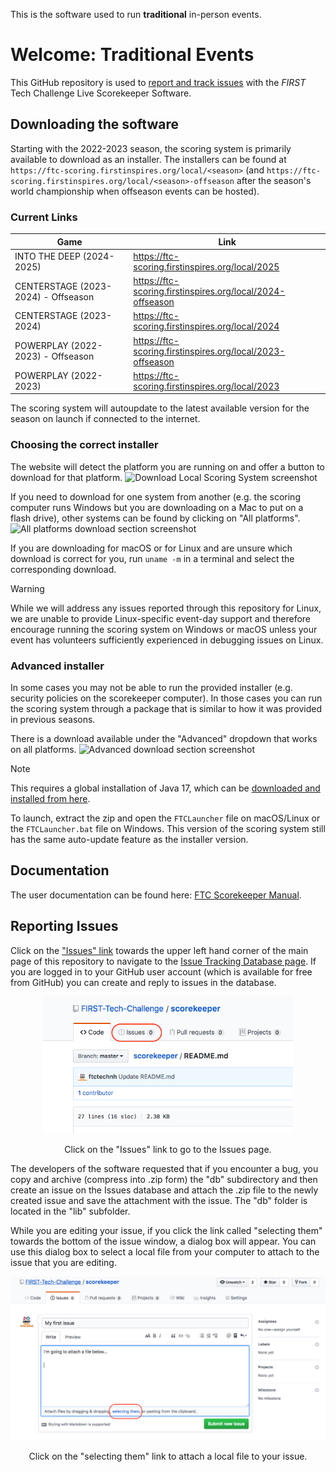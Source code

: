 This is the software used to run **traditional** in-person events.

# Welcome: Traditional Events

This GitHub repository is used to [report and track issues](https://github.com/FIRST-Tech-Challenge/scorekeeper/issues) with the _FIRST_ Tech Challenge Live Scorekeeper Software.

## Downloading the software

Starting with the 2022-2023 season, the scoring system is primarily available to download as an installer. The installers can be found at
`https://ftc-scoring.firstinspires.org/local/<season>` (and `https://ftc-scoring.firstinspires.org/local/<season>-offseason` after the season's world championship when offseason events can be hosted).

### Current Links

| Game                                    | Link                                                       |
| --------------------------------------- | ---------------------------------------------------------- |
| INTO THE DEEP (2024-2025)               | https://ftc-scoring.firstinspires.org/local/2025           |
| CENTERSTAGE (2023-2024) - Offseason     | https://ftc-scoring.firstinspires.org/local/2024-offseason |
| CENTERSTAGE (2023-2024)                 | https://ftc-scoring.firstinspires.org/local/2024           |
| POWERPLAY (2022-2023) - Offseason       | https://ftc-scoring.firstinspires.org/local/2023-offseason |
| POWERPLAY (2022-2023)                   | https://ftc-scoring.firstinspires.org/local/2023           |

The scoring system will autoupdate to the latest available version for the season on launch if connected to the internet.

### Choosing the correct installer

The website will detect the platform you are running on and offer a button to download for that platform.
![Download Local Scoring System screenshot](https://ftc-scoring.firstinspires.org/uploads/076a1482-b74a-44c4-b5c4-a6bc506170f4)

If you need to download for one system from another (e.g. the scoring computer runs Windows but you are downloading on a Mac to put on a flash drive), other systems can be found by clicking on "All platforms".
![All platforms download section screenshot](https://ftc-scoring.firstinspires.org/uploads/fbcc1663-5c1f-4bfb-8fa0-b757a746adae)

If you are downloading for macOS or for Linux and are unsure which download is correct for you, run `uname -m` in a terminal and select the corresponding download.

> [!WARNING]
> While we will address any issues reported through this repository for Linux, we are unable to provide Linux-specific event-day support and therefore encourage running the scoring system on Windows or macOS unless your event has volunteers sufficiently experienced in debugging issues on Linux.

### Advanced installer

In some cases you may not be able to run the provided installer (e.g. security policies on the scorekeeper computer). In those cases you can run the scoring system through a package that is similar to how it was provided in previous seasons.

There is a download available under the "Advanced" dropdown that works on all platforms.
![Advanced download section screenshot](https://github.com/FIRST-Tech-Challenge/scorekeeper/assets/3067361/9371f9c2-06f8-40b9-a06f-17e838c8fa44)

> [!NOTE]
> This requires a global installation of Java 17, which can be [downloaded and installed from here](https://www.azul.com/downloads/?version=java-17-lts&package=jre).

To launch, extract the zip and open the `FTCLauncher` file on macOS/Linux or the `FTCLauncher.bat` file on Windows. This version of the scoring system still has the same auto-update feature as the installer version.

## Documentation

The user documentation can be found here: [FTC Scorekeeper Manual](https://www.firstinspires.org/sites/default/files/uploads/resource_library/ftc/scorekeeper-guide.pdf).

## Reporting Issues

Click on the ["Issues" link](https://github.com/FIRST-Tech-Challenge/scorekeeper/issues) towards the upper left hand corner of the main page of this repository to navigate to the [Issue Tracking Database page](https://github.com/FIRST-Tech-Challenge/scorekeeper/issues). If you are logged in to your GitHub user account (which is available for free from GitHub) you can create and reply to issues in the database.

<p align="center"><img src="https://github.com/FIRST-Tech-Challenge/WikiSupport/blob/master/scorekeeper/issues.png" width="400"></p>
<p align="center">Click on the "Issues" link to go to the Issues page.</p>

The developers of the software requested that if you encounter a bug, you copy and archive (compress into .zip form) the "db" subdirectory and then create an issue on the Issues database and attach the .zip file to the newly created issue and save the attachment with the issue. The "db" folder is located in the "lib" subfolder.

While you are editing your issue, if you click the link called "selecting them" towards the bottom of the issue window, a dialog box will appear. You can use this dialog box to select a local file from your computer to attach to the issue that you are editing.

<p align="center"><img src="https://github.com/FIRST-Tech-Challenge/WikiSupport/blob/master/scorekeeper/selectingThem.png" width="600"></p>
<p align="center">Click on the "selecting them" link to attach a local file to your issue.</p>
